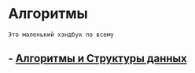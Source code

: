 # Алгоритмы
`Это маленький хэндбук по всему`

## - [Алгоритмы и Структуры данных](https://github.com/Flict-dev/Algorithms/tree/master/algs_and_ds)